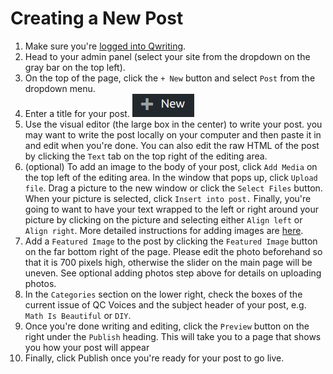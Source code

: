 # Creating a New Post

1. Make sure you're [logged into Qwriting](http://qcvoices.qwriting.qc.cuny.edu/wp-login.php?redirect_to=http%3A%2F%2Fqcvoices.qwriting.qc.cuny.edu%2F).
2. Head to your admin panel (select your site from the dropdown on the gray bar on the top left).
3. On the top of the page, click the `+ New` button and select `Post` from the dropdown menu.
4. Enter a title for your post. ![screenshot of new post button](wp-new-post.jpg)
5. Use the visual editor (the large box in the center) to write your post. you may want to write the post locally on your computer and then paste it in and edit when you're done. You can also edit the raw HTML of the post by clicking the `Text` tab on the top right of the editing area. 
6. (optional) To add an image to the body of your post, click `Add Media` on the top left of the editing area. In the window that pops up, click `Upload file`. Drag a picture to the new window or click the `Select Files` button. When your picture is selected, click `Insert into post.` Finally, you're going to want to have your text wrapped to the left or right around your picture by clicking on the picture and selecting either `Align left` or `Align right`. More detailed instructions for adding images are [here](media.md).
7. Add a `Featured Image` to the post by clicking the `Featured Image` button on the far bottom right of the page. Please edit the photo beforehand so that it is 700 pixels high, otherwise the slider on the main page will be uneven. See optional adding photos step above for details on uploading photos. 
8. In the `Categories` section on the lower right, check the boxes of the current issue of QC Voices and the subject header of your post, e.g. `Math Is Beautiful` or `DIY`.
9. Once you're done writing and editing, click the `Preview` button on the right under the `Publish` heading. This will take you to a page that shows you how your post will appear
10. Finally, click Publish once you're ready for your post to go live. 
